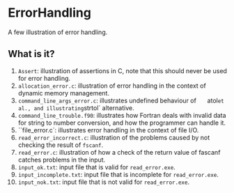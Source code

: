# ErrorHandling
A few illustration of error handling.

## What is  it?
1. `Assert`: illustration of assertions in C, note that this
    should never be used for error handling.
1. `allocation_error.c`: illustration of error handling in the context
    of dynamic memory management.
1. `command_line_args_error.c`: illustrates undefined behaviour of
`   `atol` et al., and illustrating `strtol` alternative.
1. `command_line_trouble.f90`: illustrates how Fortran deals with
    invalid data for string to number conversion, and how the
    programmer can handle it.
1. ``file_error.c`: illustrates error handling in the context of
    file I/O.
1. `read_error_incorrect.c`: illustration of the problems caused by
    not checking the result of `fscanf`.
1. `read_error.c`: illustration of how a check of the return value
    of fascanf catches problems in the input.
1. `input_ok.txt`: input file that is valid for `read_error.exe`.
1. `input_incomplete.txt`: input file that is incomplete for
    `read_error.exe`.
1. `input_nok.txt`: input file that is not valid for `read_error.exe`.
